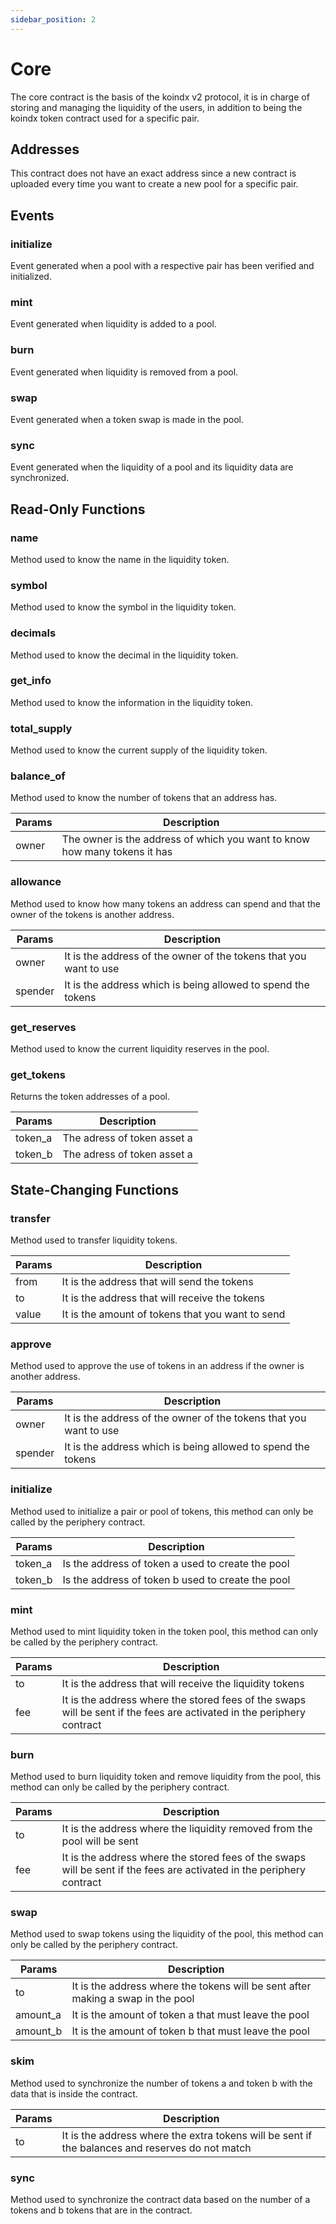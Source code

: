 ```yaml
---
sidebar_position: 2
---
```


# Core

The core contract is the basis of the koindx v2 protocol, it is in charge of storing and managing the liquidity of the users, in addition to being the koindx token contract used for a specific pair.

## Addresses

This contract does not have an exact address since a new contract is uploaded every time you want to create a new pool for a specific pair.

## Events

### initialize
Event generated when a pool with a respective pair has been verified and initialized.

### mint
Event generated when liquidity is added to a pool.

### burn
Event generated when liquidity is removed from a pool.

### swap
Event generated when a token swap is made in the pool.

### sync
Event generated when the liquidity of a pool and its liquidity data are synchronized.

## Read-Only Functions

### name
Method used to know the name in the liquidity token.

### symbol
Method used to know the symbol in the liquidity token.

### decimals
Method used to know the decimal in the liquidity token.

### get_info
Method used to know the information in the liquidity token.

### total_supply
Method used to know the current supply of the liquidity token.

### balance_of
Method used to know the number of tokens that an address has.

| Params       | Description                                                                |
|--------------|----------------------------------------------------------------------------|
| owner        | The owner is the address of which you want to know how many tokens it has  |

### allowance
Method used to know how many tokens an address can spend and that the owner of the tokens is another address.

| Params       | Description                                                        |
|--------------|--------------------------------------------------------------------|
| owner        | It is the address of the owner of the tokens that you want to use  |
| spender      | It is the address which is being allowed to spend the tokens       |

### get_reserves
Method used to know the current liquidity reserves in the pool.

### get_tokens
Returns the token addresses of a pool.

| Params       | Description                                                        |
|--------------|--------------------------------------------------------------------|
| token_a      | The adress of token asset a                                        |
| token_b      | The adress of token asset a                                        |

## State-Changing Functions

### transfer
Method used to transfer liquidity tokens.

| Params     | Description                                      |
|------------|--------------------------------------------------|
| from       | It is the address that will send the tokens      |
| to         | It is the address that will receive the tokens   |
| value      | It is the amount of tokens that you want to send |


### approve
Method used to approve the use of tokens in an address if the owner is another address.

| Params       | Description                                                        |
|--------------|--------------------------------------------------------------------|
| owner        | It is the address of the owner of the tokens that you want to use  |
| spender      | It is the address which is being allowed to spend the tokens       |

### initialize
Method used to initialize a pair or pool of tokens, this method can only be called by the periphery contract.

| Params       | Description                                       |
|--------------|---------------------------------------------------|
| token_a      | Is the address of token a used to create the pool |
| token_b      | Is the address of token b used to create the pool |

### mint
Method used to mint liquidity token in the token pool, this method can only be called by the periphery contract.

| Params    | Description                                                                                                           |
|-----------|-----------------------------------------------------------------------------------------------------------------------|
| to        | It is the address that will receive the liquidity tokens                                                              |
| fee       | It is the address where the stored fees of the swaps will be sent if the fees are activated in the periphery contract |

### burn
Method used to burn liquidity token and remove liquidity from the pool, this method can only be called by the periphery contract.

| Params    | Description                                                                                                           |
|-----------|-----------------------------------------------------------------------------------------------------------------------|
| to        | It is the address where the liquidity removed from the pool will be sent                                              |
| fee       | It is the address where the stored fees of the swaps will be sent if the fees are activated in the periphery contract |

### swap
Method used to swap tokens using the liquidity of the pool, this method can only be called by the periphery contract.

| Params    | Description                                                                     |
|-----------|---------------------------------------------------------------------------------|
| to        | It is the address where the tokens will be sent after making a swap in the pool |
| amount_a  | It is the amount of token a that must leave the pool                            |
| amount_b  | It is the amount of token b that must leave the pool                            |

### skim
Method used to synchronize the number of tokens a and token b with the data that is inside the contract.

| Params    | Description                                                                                     |
|-----------|-------------------------------------------------------------------------------------------------|
| to        | It is the address where the extra tokens will be sent if the balances and reserves do not match |

### sync
Method used to synchronize the contract data based on the number of a tokens and b tokens that are in the contract.
